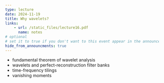 ```yaml
---
type: lecture
date: 2024-11-19
title: Why wavelets?
links:
    - url: /static_files/lecture16.pdf
      name: notes
# optional
# set it to true if you don't want to this event appear in the announcements section
hide_from_announcments: true
---
```

* fundamental theorem of wavelet analysis
* wavelets and perfect-reconstruction filter banks
* time-frequency tilings
* vanishing moments

